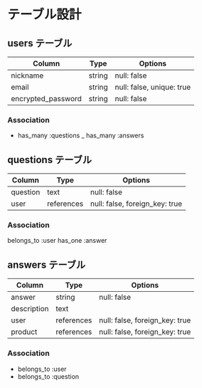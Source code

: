 # テーブル設計

## users テーブル

| Column             | Type    | Options                   |
| ------------------ | ------- | ------------------------- |
| nickname           | string  | null: false               |
| email              | string  | null: false, unique: true |
| encrypted_password | string  | null: false               |

### Association
- has_many :questions
_ has_many :answers

## questions テーブル

| Column   | Type       | Options                        |
| -------- | ---------- | ------------------------------ |
| question | text       | null: false                    |
| user     | references | null: false, foreign_key: true |

### Association
belongs_to :user
has_one :answer

## answers テーブル

| Column      | Type       | Options                        |
| ----------- | ---------- | ------------------------------ |
| answer      | string     | null: false                    |
| description | text       |                                |
| user        | references | null: false, foreign_key: true |
| product     | references | null: false, foreign_key: true |

### Association

- belongs_to :user
- belongs_to :question